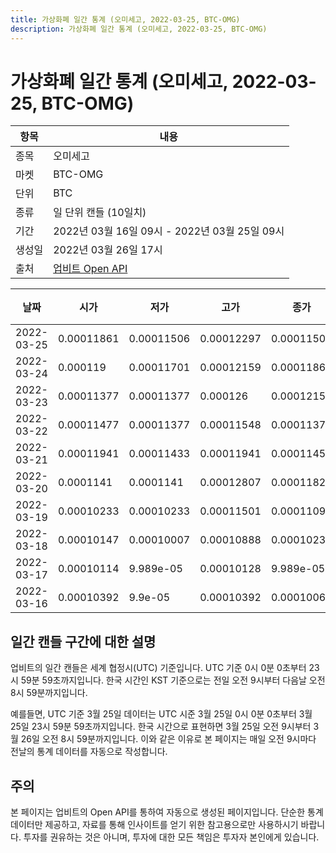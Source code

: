```yaml
---
title: 가상화폐 일간 통계 (오미세고, 2022-03-25, BTC-OMG)
description: 가상화폐 일간 통계 (오미세고, 2022-03-25, BTC-OMG)
---
```


가상화폐 일간 통계 (오미세고, 2022-03-25, BTC-OMG)
===

|항목|내용|
|--|--|
|종목|오미세고|
|마켓|BTC-OMG|
|단위|BTC|
|종류|일 단위 캔들 (10일치)|
|기간|2022년 03월 16일 09시 - 2022년 03월 25일 09시|
|생성일|2022년 03월 26일 17시|
|출처|[업비트 Open API](https://docs.upbit.com)|


|날짜|시가|저가|고가|종가|비고|
|--|--|--|--|--|--|
|2022-03-25|0.00011861|0.00011506|0.00012297|0.00011506|    |
|2022-03-24|0.000119|0.00011701|0.00012159|0.0001186|    |
|2022-03-23|0.00011377|0.00011377|0.000126|0.00012159|    |
|2022-03-22|0.00011477|0.00011377|0.00011548|0.00011377|    |
|2022-03-21|0.00011941|0.00011433|0.00011941|0.0001145|    |
|2022-03-20|0.0001141|0.0001141|0.00012807|0.00011829|    |
|2022-03-19|0.00010233|0.00010233|0.00011501|0.00011094|    |
|2022-03-18|0.00010147|0.00010007|0.00010888|0.00010233|    |
|2022-03-17|0.00010114|9.989e-05|0.00010128|9.989e-05|    |
|2022-03-16|0.00010392|9.9e-05|0.00010392|0.00010066|    |


일간 캔들 구간에 대한 설명
---


업비트의 일간 캔들은 세계 협정시(UTC) 기준입니다. 
UTC 기준 0시 0분 0초부터 23시 59분 59초까지입니다. 
한국 시간인 KST 기준으로는 전일 오전 9시부터 다음날 오전 8시 59분까지입니다. 


예를들면, UTC 기준 3월 25일 데이터는 UTC 시준 3월 25일 0시 0분 0초부터 3월 25일 23시 59분 59초까지입니다. 
한국 시간으로 표현하면 3월 25일 오전 9시부터 3월 26일 오전 8시 59분까지입니다. 
이와 같은 이유로 본 페이지는 매일 오전 9시마다 전날의 통계 데이터를 자동으로 작성합니다. 


주의
---


본 페이지는 업비트의 Open API를 통하여 자동으로 생성된 페이지입니다. 
단순한 통계 데이터만 제공하고, 자료를 통해 인사이트를 얻기 위한 참고용으로만 사용하시기 바랍니다. 
투자를 권유하는 것은 아니며, 투자에 대한 모든 책임은 투자자 본인에게 있습니다. 
